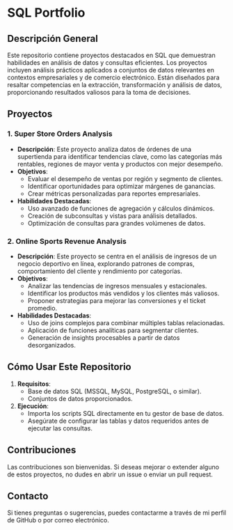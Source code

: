 # SQL Portfolio

## Descripción General
Este repositorio contiene proyectos destacados en SQL que demuestran habilidades en análisis de datos y consultas eficientes. Los proyectos incluyen análisis prácticos aplicados a conjuntos de datos relevantes en contextos empresariales y de comercio electrónico. Están diseñados para resaltar competencias en la extracción, transformación y análisis de datos, proporcionando resultados valiosos para la toma de decisiones.

## Proyectos

### 1. **Super Store Orders Analysis**
- **Descripción**: Este proyecto analiza datos de órdenes de una supertienda para identificar tendencias clave, como las categorías más rentables, regiones de mayor venta y productos con mejor desempeño.
- **Objetivos**:
  - Evaluar el desempeño de ventas por región y segmento de clientes.
  - Identificar oportunidades para optimizar márgenes de ganancias.
  - Crear métricas personalizadas para reportes empresariales.
- **Habilidades Destacadas**:
  - Uso avanzado de funciones de agregación y cálculos dinámicos.
  - Creación de subconsultas y vistas para análisis detallados.
  - Optimización de consultas para grandes volúmenes de datos.

### 2. **Online Sports Revenue Analysis**
- **Descripción**: Este proyecto se centra en el análisis de ingresos de un negocio deportivo en línea, explorando patrones de compras, comportamiento del cliente y rendimiento por categorías.
- **Objetivos**:
  - Analizar las tendencias de ingresos mensuales y estacionales.
  - Identificar los productos más vendidos y los clientes más valiosos.
  - Proponer estrategias para mejorar las conversiones y el ticket promedio.
- **Habilidades Destacadas**:
  - Uso de joins complejos para combinar múltiples tablas relacionadas.
  - Aplicación de funciones analíticas para segmentar clientes.
  - Generación de insights procesables a partir de datos desorganizados.

## Cómo Usar Este Repositorio
1. **Requisitos**:
   - Base de datos SQL (MSSQL, MySQL, PostgreSQL, o similar).
   - Conjuntos de datos proporcionados.
2. **Ejecución**:
   - Importa los scripts SQL directamente en tu gestor de base de datos.
   - Asegúrate de configurar las tablas y datos requeridos antes de ejecutar las consultas.

## Contribuciones
Las contribuciones son bienvenidas. Si deseas mejorar o extender alguno de estos proyectos, no dudes en abrir un issue o enviar un pull request.

## Contacto
Si tienes preguntas o sugerencias, puedes contactarme a través de mi perfil de GitHub o por correo electrónico.

